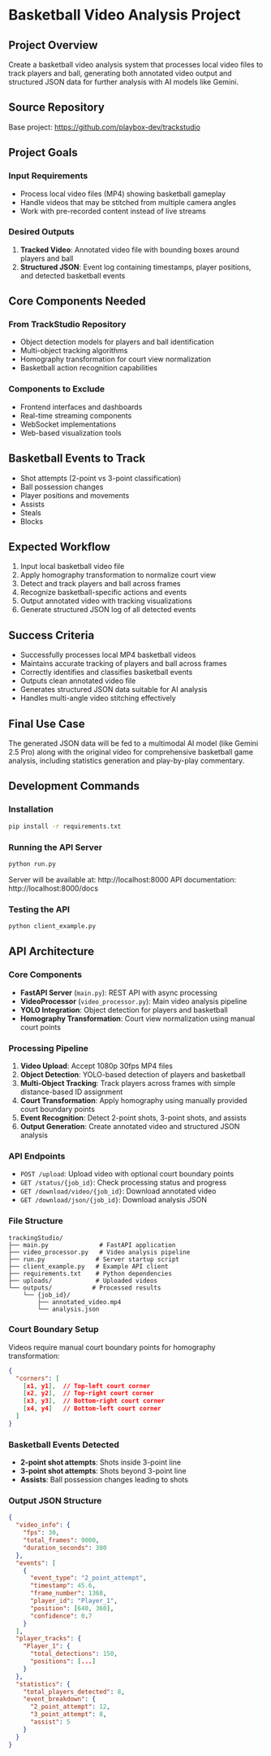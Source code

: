 # Basketball Video Analysis Project

## Project Overview
Create a basketball video analysis system that processes local video files to track players and ball, generating both annotated video output and structured JSON data for further analysis with AI models like Gemini.

## Source Repository
Base project: https://github.com/playbox-dev/trackstudio

## Project Goals

### Input Requirements
- Process local video files (MP4) showing basketball gameplay
- Handle videos that may be stitched from multiple camera angles
- Work with pre-recorded content instead of live streams

### Desired Outputs
1. **Tracked Video**: Annotated video file with bounding boxes around players and ball
2. **Structured JSON**: Event log containing timestamps, player positions, and detected basketball events

## Core Components Needed

### From TrackStudio Repository
- Object detection models for players and ball identification
- Multi-object tracking algorithms
- Homography transformation for court view normalization
- Basketball action recognition capabilities

### Components to Exclude
- Frontend interfaces and dashboards
- Real-time streaming components
- WebSocket implementations
- Web-based visualization tools

## Basketball Events to Track
- Shot attempts (2-point vs 3-point classification)
- Ball possession changes
- Player positions and movements
- Assists
- Steals
- Blocks

## Expected Workflow
1. Input local basketball video file
2. Apply homography transformation to normalize court view
3. Detect and track players and ball across frames
4. Recognize basketball-specific actions and events
5. Output annotated video with tracking visualizations
6. Generate structured JSON log of all detected events

## Success Criteria
- Successfully processes local MP4 basketball videos
- Maintains accurate tracking of players and ball across frames
- Correctly identifies and classifies basketball events
- Outputs clean annotated video file
- Generates structured JSON data suitable for AI analysis
- Handles multi-angle video stitching effectively

## Final Use Case
The generated JSON data will be fed to a multimodal AI model (like Gemini 2.5 Pro) along with the original video for comprehensive basketball game analysis, including statistics generation and play-by-play commentary.

## Development Commands

### Installation
```bash
pip install -r requirements.txt
```

### Running the API Server
```bash
python run.py
```
Server will be available at: http://localhost:8000
API documentation: http://localhost:8000/docs

### Testing the API
```bash
python client_example.py
```

## API Architecture

### Core Components
- **FastAPI Server** (`main.py`): REST API with async processing
- **VideoProcessor** (`video_processor.py`): Main video analysis pipeline
- **YOLO Integration**: Object detection for players and basketball
- **Homography Transformation**: Court view normalization using manual court points

### Processing Pipeline
1. **Video Upload**: Accept 1080p 30fps MP4 files
2. **Object Detection**: YOLO-based detection of players and basketball
3. **Multi-Object Tracking**: Track players across frames with simple distance-based ID assignment
4. **Court Transformation**: Apply homography using manually provided court boundary points
5. **Event Recognition**: Detect 2-point shots, 3-point shots, and assists
6. **Output Generation**: Create annotated video and structured JSON analysis

### API Endpoints
- `POST /upload`: Upload video with optional court boundary points
- `GET /status/{job_id}`: Check processing status and progress
- `GET /download/video/{job_id}`: Download annotated video
- `GET /download/json/{job_id}`: Download analysis JSON

### File Structure
```
trackingStudio/
├── main.py              # FastAPI application
├── video_processor.py   # Video analysis pipeline
├── run.py              # Server startup script
├── client_example.py   # Example API client
├── requirements.txt    # Python dependencies
├── uploads/            # Uploaded videos
└── outputs/           # Processed results
    └── {job_id}/
        ├── annotated_video.mp4
        └── analysis.json
```

### Court Boundary Setup
Videos require manual court boundary points for homography transformation:
```json
{
  "corners": [
    [x1, y1],  // Top-left court corner
    [x2, y2],  // Top-right court corner  
    [x3, y3],  // Bottom-right court corner
    [x4, y4]   // Bottom-left court corner
  ]
}
```

### Basketball Events Detected
- **2-point shot attempts**: Shots inside 3-point line
- **3-point shot attempts**: Shots beyond 3-point line
- **Assists**: Ball possession changes leading to shots

### Output JSON Structure
```json
{
  "video_info": {
    "fps": 30,
    "total_frames": 9000,
    "duration_seconds": 300
  },
  "events": [
    {
      "event_type": "2_point_attempt",
      "timestamp": 45.6,
      "frame_number": 1368,
      "player_id": "Player_1",
      "position": [640, 360],
      "confidence": 0.7
    }
  ],
  "player_tracks": {
    "Player_1": {
      "total_detections": 150,
      "positions": [...]
    }
  },
  "statistics": {
    "total_players_detected": 8,
    "event_breakdown": {
      "2_point_attempt": 12,
      "3_point_attempt": 8,
      "assist": 5
    }
  }
}
```